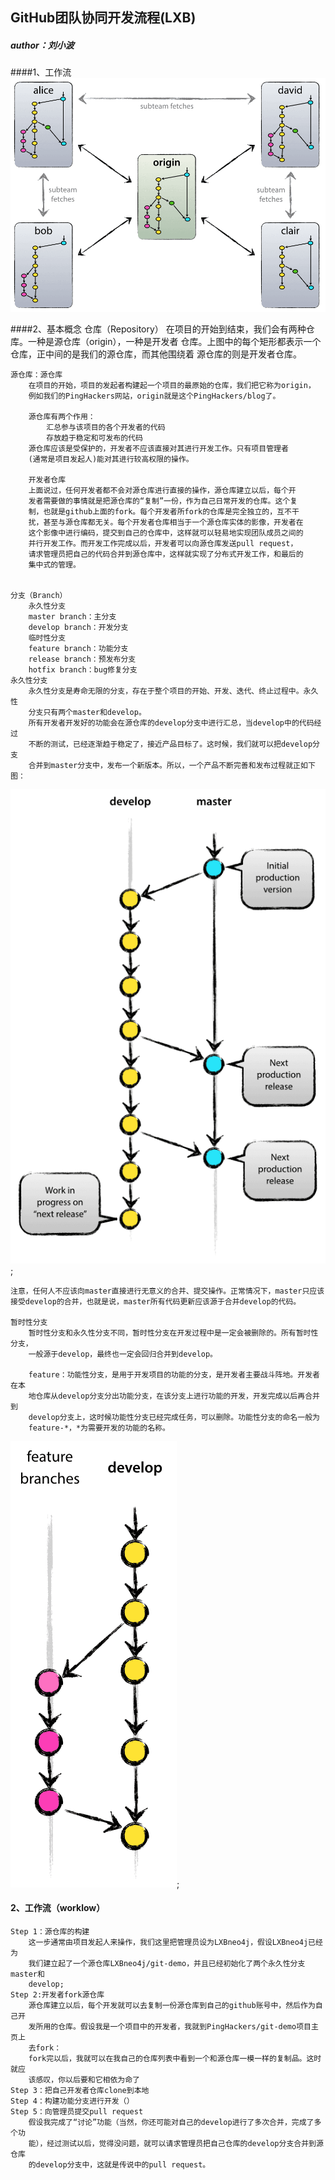 ## GitHub团队协同开发流程(LXB)
##### author：刘小波
####1、工作流
![image](https://raw.githubusercontent.com/livoras/blog-images/master/git/centr-decentr@2x.png)

####2、基本概念
    仓库（Repository）
      在项目的开始到结束，我们会有两种仓库。一种是源仓库（origin），一种是开发者
      仓库。上图中的每个矩形都表示一个仓库，正中间的是我们的源仓库，而其他围绕着
      源仓库的则是开发者仓库。
      
    源仓库：源仓库
        在项目的开始，项目的发起者构建起一个项目的最原始的仓库，我们把它称为origin，
        例如我们的PingHackers网站，origin就是这个PingHackers/blog了。
        
        源仓库有两个作用：
            汇总参与该项目的各个开发者的代码
            存放趋于稳定和可发布的代码
        源仓库应该是受保护的，开发者不应该直接对其进行开发工作。只有项目管理者
        (通常是项目发起人)能对其进行较高权限的操作。
        
        开发者仓库
        上面说过，任何开发者都不会对源仓库进行直接的操作，源仓库建立以后，每个开
        发者需要做的事情就是把源仓库的“复制”一份，作为自己日常开发的仓库。这个复
        制，也就是github上面的fork。每个开发者所fork的仓库是完全独立的，互不干
        扰，甚至与源仓库都无关。每个开发者仓库相当于一个源仓库实体的影像，开发者在
        这个影像中进行编码，提交到自己的仓库中，这样就可以轻易地实现团队成员之间的
        并行开发工作。而开发工作完成以后，开发者可以向源仓库发送pull request，
        请求管理员把自己的代码合并到源仓库中，这样就实现了分布式开发工作，和最后的
        集中式的管理。
        
        
    分支（Branch）
        永久性分支
        master branch：主分支
        develop branch：开发分支
        临时性分支
        feature branch：功能分支
        release branch：预发布分支
        hotfix branch：bug修复分支
    永久性分支
        永久性分支是寿命无限的分支，存在于整个项目的开始、开发、迭代、终止过程中。永久性
        分支只有两个master和develop。
        所有开发者开发好的功能会在源仓库的develop分支中进行汇总，当develop中的代码经过
        不断的测试，已经逐渐趋于稳定了，接近产品目标了。这时候，我们就可以把develop分支
        合并到master分支中，发布一个新版本。所以，一个产品不断完善和发布过程就正如下图：
   ![image](https://raw.githubusercontent.com/livoras/blog-images/master/git/main-branches@2x.png);
   
    注意，任何人不应该向master直接进行无意义的合并、提交操作。正常情况下，master只应该
    接受develop的合并，也就是说，master所有代码更新应该源于合并develop的代码。
    
    暂时性分支
        暂时性分支和永久性分支不同，暂时性分支在开发过程中是一定会被删除的。所有暂时性分支，
        一般源于develop，最终也一定会回归合并到develop。
        
        feature：功能性分支，是用于开发项目的功能的分支，是开发者主要战斗阵地。开发者在本
        地仓库从develop分支分出功能分支，在该分支上进行功能的开发，开发完成以后再合并到
        develop分支上，这时候功能性分支已经完成任务，可以删除。功能性分支的命名一般为
        feature-*，*为需要开发的功能的名称。
   ![](https://raw.githubusercontent.com/livoras/blog-images/master/git/fb@2x.png);
    

#### 2、工作流（worklow）
    Step 1：源仓库的构建
        这一步通常由项目发起人来操作，我们这里把管理员设为LXBneo4j，假设LXBneo4j已经为
        我们建立起了一个源仓库LXBneo4j/git-demo，并且已经初始化了两个永久性分支master和
        develop;
    Step 2:开发者fork源仓库
        源仓库建立以后，每个开发就可以去复制一份源仓库到自己的github账号中，然后作为自己开
        发所用的仓库。假设我是一个项目中的开发者，我就到PingHackers/git-demo项目主页上
        去fork：
        fork完以后，我就可以在我自己的仓库列表中看到一个和源仓库一模一样的复制品。这时就应
        该感叹，你以后要和它相依为命了
    Step 3：把自己开发者仓库clone到本地
    Step 4：构建功能分支进行开发（）
    Step 5：向管理员提交pull request
        假设我完成了“讨论”功能（当然，你还可能对自己的develop进行了多次合并，完成了多个功
        能），经过测试以后，觉得没问题，就可以请求管理员把自己仓库的develop分支合并到源仓库
        的develop分支中，这就是传说中的pull request。





















